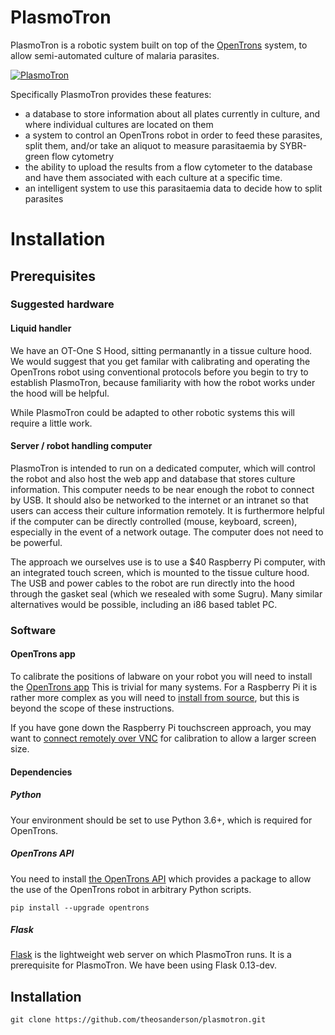 # PlasmoTron
PlasmoTron is a robotic system built on top of the [OpenTrons](https://opentrons.com/) system, to allow semi-automated culture of malaria parasites.

[![PlasmoTron](https://img.youtube.com/vi/9Bxmd0nfG3E-Y/0.jpg)](https://www.youtube.com/watch?v=9Bxmd0nfG3E-Y "PlasmoTron")

Specifically PlasmoTron provides these features:
* a database to store information about all plates currently in culture, and where individual cultures are located on them
* a system to control an OpenTrons robot in order to feed these parasites, split them, and/or take an aliquot to measure parasitaemia by SYBR-green flow cytometry
* the ability to upload the results from a flow cytometer to the database and have them associated with each culture at a specific time.
* an intelligent system to use this parasitaemia data to decide how to split parasites

# Installation

## Prerequisites

### Suggested hardware

#### Liquid handler

We have an OT-One S Hood, sitting permanantly in a tissue culture hood. We would suggest that you get familar with calibrating and operating the OpenTrons robot using conventional protocols before you begin to try to establish PlasmoTron, because familiarity with how the robot works under the hood will be helpful.

While PlasmoTron could be adapted to other robotic systems this will require a little work.

#### Server / robot handling computer

PlasmoTron is intended to run on a dedicated computer, which will control the robot and also host the web app and database that stores culture information. This computer needs to be near enough the robot to connect by USB. It should also be networked to the internet or an intranet so that users can access their culture information remotely. It is furthermore helpful if the computer can be directly controlled (mouse, keyboard, screen), especially in the event of a network outage. The computer does not need to be powerful.

The approach we ourselves use is to use a $40 Raspberry Pi computer, with an integrated touch screen, which is mounted to the tissue culture hood. The USB and power cables to the robot are run directly into the hood through the gasket seal (which we resealed with some Sugru). Many similar alternatives would be possible, including an i86 based tablet PC.


### Software

#### OpenTrons app
To calibrate the positions of labware on your robot you will need to install the [OpenTrons app](https://opentrons.com/ot-app) This is trivial for many systems. For a Raspberry Pi it is rather more complex as you will need to [install from source](https://github.com/Opentrons/opentrons), but this is beyond the scope of these instructions.

If you have gone down the Raspberry Pi touchscreen approach, you may want to [connect remotely over VNC](https://www.raspberrypi.org/documentation/remote-access/vnc/) for calibration to allow a larger screen size.

#### Dependencies

##### Python

Your environment should be set to use Python 3.6+, which is required for OpenTrons.
##### OpenTrons API
You need to install [the OpenTrons API](http://docs.opentrons.com/writing.html#jupyter-notebook) which provides a package to allow the use of the OpenTrons robot in arbitrary Python scripts.

```
pip install --upgrade opentrons 
```
##### Flask
[Flask](http://flask.pocoo.org/) is the lightweight web server on which PlasmoTron runs. It is a prerequisite for PlasmoTron. We have been using Flask 0.13-dev.

## Installation
```
git clone https://github.com/theosanderson/plasmotron.git
```

